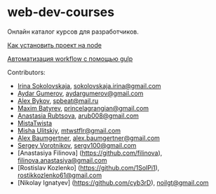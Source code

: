 # web-dev-courses
Онлайн каталог курсов для разработчиков.

[Как установить проект на node](https://github.com/freecodecamp-spb/web-dev-courses/wiki/%D0%A3%D1%81%D1%82%D0%B0%D0%BD%D0%BE%D0%B2%D0%BA%D0%B0,-%D1%80%D0%B0%D0%B1%D0%BE%D1%82%D0%B0-%D0%B8-%D0%BA%D0%BE%D0%BC%D0%BC%D0%B8%D1%82%D1%8B-%D1%81-%D1%81%D0%B5%D1%80%D0%B2%D0%B5%D1%80%D0%BE%D0%BC-nodejs)

[Автоматизация workflow c помощью gulp](https://github.com/freecodecamp-spb/web-dev-courses/wiki/%D0%90%D0%B2%D1%82%D0%BE%D0%BC%D0%B0%D1%82%D0%B8%D0%B7%D0%B0%D1%86%D0%B8%D1%8F-workflow-%D1%81-%D0%BF%D0%BE%D0%BC%D0%BE%D1%89%D1%8C%D1%8E-gulp)




Contributors:
- [Irina Sokolovskaja](http://github.com/ierhyna), sokolovskaja.irina@gmail.com
- [Aydar Gumerov](http://github.com/Aidar92), aydargumerov@gmail.com
- [Alex Bykov](http://github.com/tomkallen), spbeat@mail.ru
- [Maxim Batyrev](http://github.com/MaxBt), princelagrangian@gmail.com
- [Anastasia Rubtsova](http://github.com/ierhyna), arub008@gmail.com
- [MistaTwista](https://github.com/MistaTwista)
- [Misha Ulitskiy](http://github.com/matthewstifler), mtwstflr@gmail.com
- [Alex Baumgertner](https://github.com/alexbaumgertner), alex.baumgertner@gmail.com
- [Sergey Vorotnikov](https://github.com/sergv100), sergv100@gmail.com
- [Anastasiya Filinova] (https://github.com/filinova), 	filinova.anastasiya@gmail.com
- [Rostislav Kozlenko] (https://github.com/1SolPi1), rostikkozlenko61@gmail.com
- [Nikolay Ignatyev] (https://github.com/cyb3rD), noilgt@gmail.com
